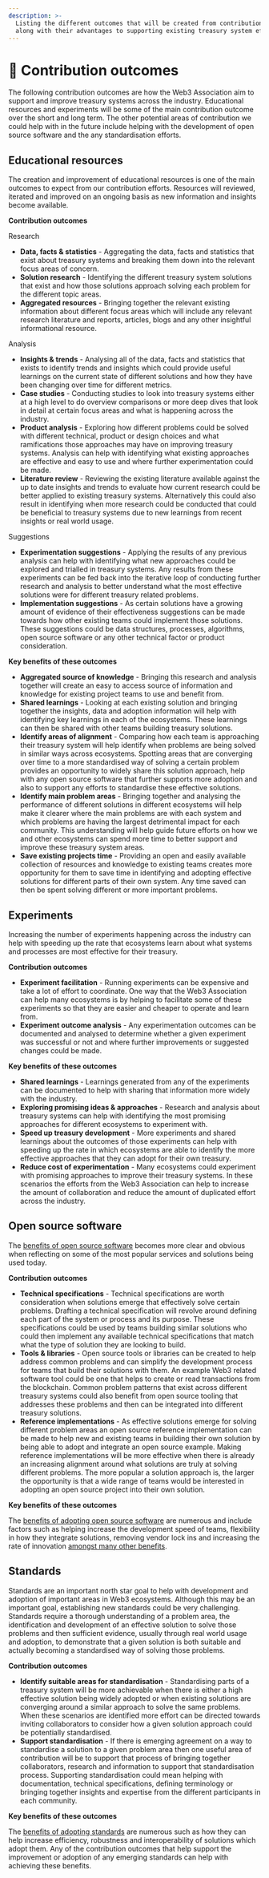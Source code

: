 ```yaml
---
description: >-
  Listing the different outcomes that will be created from contribution efforts
  along with their advantages to supporting existing treasury system efforts
---
```


# 🤲 Contribution outcomes

The following contribution outcomes are how the Web3 Association aim to support and improve treasury systems across the industry. Educational resources and experiments will be some of the main contribution outcome over the short and long term. The other potential areas of contribution we could help with in the future include helping with the development of open source software and the any standardisation efforts.



## **Educational resources**

The creation and improvement of educational resources is one of the main outcomes to expect from our contribution efforts. Resources will reviewed, iterated and improved on an ongoing basis as new information and insights become available.



**Contribution outcomes**

Research

* **Data, facts & statistics** - Aggregating the data, facts and statistics that exist about treasury systems and breaking them down into the relevant focus areas of concern.
* **Solution research** - Identifying the different treasury system solutions that exist and how those solutions approach solving each problem for the different topic areas.
* **Aggregated resources** - Bringing together the relevant existing information about different focus areas which will include any relevant research literature and reports, articles, blogs and any other insightful informational resource.

Analysis

* **Insights & trends** - Analysing all of the data, facts and statistics that exists to identify trends and insights which could provide useful learnings on the current state of different solutions and how they have been changing over time for different metrics.
* **Case studies** - Conducting studies to look into treasury systems either at a high level to do overview comparisons or more deep dives that look in detail at certain focus areas and what is happening across the industry.
* **Product analysis** - Exploring how different problems could be solved with different technical, product or design choices and what ramifications those approaches may have on improving treasury systems. Analysis can help with identifying what existing approaches are effective and easy to use and where further experimentation could be made.
* **Literature review** - Reviewing the existing literature available against the up to date insights and trends to evaluate how current research could be better applied to existing treasury systems. Alternatively this could also result in identifying when more research could be conducted that could be beneficial to treasury systems due to new learnings from recent insights or real world usage.

Suggestions

* **Experimentation suggestions** - Applying the results of any previous analysis can help with identifying what new approaches could be explored and trialled in treasury systems. Any results from these experiments can be fed back into the iterative loop of conducting further research and analysis to better understand what the most effective solutions were for different treasury related problems.
* **Implementation suggestions** - As certain solutions have a growing amount of evidence of their effectiveness suggestions can be made towards how other existing teams could implement those solutions. These suggestions could be data structures, processes, algorithms, open source software or any other technical factor or product consideration.



**Key benefits of these outcomes**

* **Aggregated source of knowledge** - Bringing this research and analysis together will create an easy to access source of information and knowledge for existing project teams to use and benefit from.
* **Shared learnings** - Looking at each existing solution and bringing together the insights, data and adoption information will help with identifying key learnings in each of the ecosystems. These learnings can then be shared with other teams building treasury solutions.
* **Identify areas of alignment** - Comparing how each team is approaching their treasury system will help identify when problems are being solved in similar ways across ecosystems. Spotting areas that are converging over time to a more standardised way of solving a certain problem provides an opportunity to widely share this solution approach, help with any open source software that further supports more adoption and also to support any efforts to standardise these effective solutions.
* **Identify main problem areas** - Bringing together and analysing the performance of different solutions in different ecosystems will help make it clearer where the main problems are with each system and which problems are having the largest detrimental impact for each community. This understanding will help guide future efforts on how we and other ecosystems can spend more time to better support and improve these treasury system areas.
* **Save existing projects time** - Providing an open and easily available collection of resources and knowledge to existing teams creates more opportunity for them to save time in identifying and adopting effective solutions for different parts of their own system. Any time saved can then be spent solving different or more important problems.



## Experiments

Increasing the number of experiments happening across the industry can help with speeding up the rate that ecosystems learn about what systems and processes are most effective for their treasury.



**Contribution outcomes**

* **Experiment facilitation** - Running experiments can be expensive and take a lot of effort to coordinate. One way that the Web3 Association can help many ecosystems is by helping to facilitate some of these experiments so that they are easier and cheaper to operate and learn from.
* **Experiment outcome analysis** - Any experimentation outcomes can be documented and analysed to determine whether a given experiment was successful or not and where further improvements or suggested changes could be made.&#x20;



**Key benefits of these outcomes**

* **Shared learnings** - Learnings generated from any of the experiments can be documented to help with sharing that information more widely with the industry.&#x20;
* **Exploring promising ideas & approaches** - Research and analysis about treasury systems can help with identifying the most promising approaches for different ecosystems to experiment with.
* **Speed up treasury development** - More experiments and shared learnings about the outcomes of those experiments can help with speeding up the rate in which ecosystems are able to identify the more effective approaches that they can adopt for their own treasury.
* **Reduce cost of experimentation** - Many ecosystems could experiment with promising approaches to improve their treasury systems. In these scenarios the efforts from the Web3 Association can help to increase the amount of collaboration and reduce the amount of duplicated effort across the industry.&#x20;



## **Open source software**

The [benefits of open source software](https://www.notion.so/o/jOQu4b6VLDxaQsg2rVwG/s/zQLAwDu1M3Ts4d7syiK4/approach/contribution-outcomes/open-source-software-overview) becomes more clear and obvious when reflecting on some of the most popular services and solutions being used today.



**Contribution outcomes**

* **Technical specifications** - Technical specifications are worth consideration when solutions emerge that effectively solve certain problems. Drafting a technical specification will revolve around defining each part of the system or process and its purpose. These specifications could be used by teams building similar solutions who could then implement any available technical specifications that match what the type of solution they are looking to build.
* **Tools & libraries** - Open source tools or libraries can be created to help address common problems and can simplify the development process for teams that build their solutions with them. An example Web3 related software tool could be one that helps to create or read transactions from the blockchain. Common problem patterns that exist across different treasury systems could also benefit from open source tooling that addresses these problems and then can be integrated into different treasury solutions.
* **Reference implementations** - As effective solutions emerge for solving different problem areas an open source reference implementation can be made to help new and existing teams in building their own solution by being able to adopt and integrate an open source example. Making reference implementations will be more effective when there is already an increasing alignment around what solutions are truly at solving different problems. The more popular a solution approach is, the larger the opportunity is that a wide range of teams would be interested in adopting an open source project into their own solution.



**Key benefits of these outcomes**

The [benefits of adopting open source software](open-source-software-overview.md) are numerous and include factors such as helping increase the development speed of teams, flexibility in how they integrate solutions, removing vendor lock ins and increasing the rate of innovation [amongst many other benefits](open-source-software-overview.md).

###

## **Standards**

Standards are an important north star goal to help with development and adoption of important areas in Web3 ecosystems. Although this may be an important goal, establishing new standards could be very challenging. Standards require a thorough understanding of a problem area, the identification and development of an effective solution to solve those problems and then sufficient evidence, usually through real world usage and adoption, to demonstrate that a given solution is both suitable and actually becoming a standardised way of solving those problems.



**Contribution outcomes**

* **Identify suitable areas for standardisation** - Standardising parts of a treasury system will be more achievable when there is either a high effective solution being widely adopted or when existing solutions are converging around a similar approach to solve the same problems. When these scenarios are identified more effort can be directed towards inviting collaborators to consider how a given solution approach could be potentially standardised.
* **Support standardisation** - If there is emerging agreement on a way to standardise a solution to a given problem area then one useful area of contribution will be to support that process of bringing together collaborators, research and information to support that standardisation process. Supporting standardisation could mean helping with documentation, technical specifications, defining terminology or bringing together insights and expertise from the different participants in each community.



**Key benefits of these outcomes**

The [benefits of adopting standards](standards-overview.md) are numerous such as how they can help increase efficiency, robustness and interoperability of solutions which adopt them. Any of the contribution outcomes that help support the improvement or adoption of any emerging standards can help with achieving these benefits.
